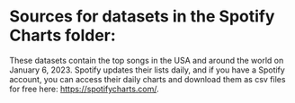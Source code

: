 # Sources for datasets in the Spotify Charts folder:

These datasets contain the top songs in the USA and around the world on January 6, 2023. Spotify updates their lists daily, and if you have a Spotify account, you can access their daily charts and download them as csv files for free here: https://spotifycharts.com/.
